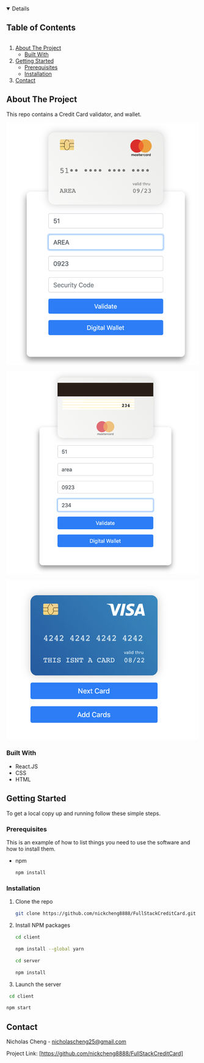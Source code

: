 <!-- PROJECT LOGO -->
<br />
<p align="center">
  <a href="https://github.com/nickcheng8888/Tesla-Replica">

<!-- TABLE OF CONTENTS -->
<details open="open">
  <summary><h2 style="display: inline-block">Table of Contents</h2></summary>
  <ol>
    <li>
      <a href="#about-the-project">About The Project</a>
      <ul>
        <li><a href="#built-with">Built With</a></li>
      </ul>
    </li>
    <li>
      <a href="#getting-started">Getting Started</a>
      <ul>
        <li><a href="#prerequisites">Prerequisites</a></li>
        <li><a href="#installation">Installation</a></li>
      </ul>
    </li>
    <li><a href="#contact">Contact</a></li>
  </ol>
</details>



<!-- ABOUT THE PROJECT -->
## About The Project

This repo contains a Credit Card validator, and wallet.

![ScreenShot](https://github.com/nickcheng8888/FullStackCreditCard/blob/main/client/assets/FormScreenshot.png)

![ScreenShot](https://github.com/nickcheng8888/FullStackCreditCard/blob/main/client/assets/FormReverseScreenshot.png)

![ScreenShot](https://github.com/nickcheng8888/FullStackCreditCard/blob/main/client/assets/WalletScreenshot.png)

### Built With

* []() React.JS
* []() CSS
* []() HTML



<!-- GETTING STARTED -->
## Getting Started

To get a local copy up and running follow these simple steps.


### Prerequisites

This is an example of how to list things you need to use the software and how to install them.
* npm
  ```sh
  npm install
  ```

### Installation

1. Clone the repo
   ```sh
   git clone https://github.com/nickcheng8888/FullStackCreditCard.git
   ```
2. Install NPM packages
   ```sh
   cd client
   ```
   ```sh
   npm install --global yarn
   ```
   ```sh
   cd server
   ```
   ```sh
   npm install
   ```
3. Launch the server
  ```sh
   cd client
   ```
   ```sh
   npm start
   ```
<!-- CONTACT -->
## Contact

Nicholas Cheng - nicholascheng25@gmail.com

Project Link: [https://github.com/nickcheng8888/FullStackCreditCard]




